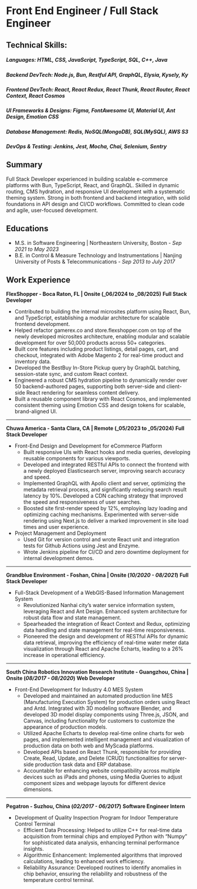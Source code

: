 # Front End Engineer / Full Stack Engineer

## Technical Skills:
##### Languages: HTML, CSS, JavaScript, TypeScript, SQL, C++, Java
##### Backend DevTech: Node.js, Bun, Restful API, GraphQL, Elysia, Kysely, Ky
##### Frontend DevTech: React, React Redux, React Thunk, React Router, React Context, React Cosmos
##### UI Frameworks & Designs: Figma, FontAwesome UI, Material UI, Ant Design, Emotion CSS
##### Database Management: Redis, NoSQL(MongoDB), SQL(MySQL), AWS S3
##### DevOps & Testing: Jenkins, Jest, Mocha, Chai, Selenium, Sentry


## Summary
Full Stack Developer experienced in building scalable e-commerce platforms with Bun, TypeScript, React, and GraphQL. Skilled in dynamic routing, CMS hydration, and responsive UI development with a systematic theming system. Strong in both frontend and backend integration, with solid foundations in API design and CI/CD workflows. Committed to clean code and agile, user-focused development.

## Educations
- M.S. in Software Engineering | Northeastern University, Boston - _Sep 2021 to May 2023_
- B.E. in Control & Measure Technology and Instrumentations | Nanjing University of Posts & Telecommunications - _Sep 2013 to July 2017_

## Work Experience
**FlexShopper - Boca Raton, FL | Onsite (_06/2024 to _08/2025)**
**Full Stack Developer**
- Contributed to building the internal microsites platform using React, Bun, and TypeScript, establishing a modular architecture for scalable frontend development.
- Helped refactor gamerex.co and store.flexshopper.com on top of the newly developed microsites architecture, enabling modular and scalable development for over 50,000 products across 50+ categories.
- Built core features including product listings, detail pages, cart, and checkout, integrated with Adobe Magento 2 for real-time product and inventory data.
- Developed the BestBuy In-Store Pickup query by GraphQL batching, session-state sync, and custom React context.
- Engineered a robust CMS hydration pipeline to dynamically render over 50 backend-authored pages, supporting both server-side and client-side React rendering for seamless content delivery.
- Built a reusable component library with React Cosmos, and implemented consistent theming using Emotion CSS and design tokens for scalable, brand-aligned UI.

---

**Chuwa America - Santa Clara, CA | Remote (_05/2023 to _05/2024)**
**Full Stack Developer**
- Front-End Design and Development for eCommerce Platform
  - Built responsive UIs with React hooks and media queries, developing reusable components for various viewports.
  - Developed and integrated RESTful APIs to connect the frontend with a newly deployed Elasticsearch server, improving search accuracy and speed.
  - Implemented GraphQL with Apollo client and server, optimizing the metadata retrieval process, and significantly reducing search result latency by 10%. Developed a CDN caching strategy that improved the speed and responsiveness of user searches.
  - Boosted site first-render speed by 12%, employing lazy loading and optimizing caching mechanisms. Experimented with server-side rendering using Next.js to deliver a marked improvement in site load times and user experience.
- Project Management and Deployment
  - Used Git for version control and wrote React unit and integration tests for Github Actions using Jest and Enzyme.
  - Wrote Jenkins pipeline for CI/CD and zero downtime deployment for internal development demos.

---

**Grandblue Environment - Foshan, China | Onsite (_10/2020 - 08/2021_)**
**Full Stack Developer**
- Full-Stack Development of a WebGIS-Based Information Management System
  - Revolutionized Nanhai city’s water service information system, leveraging React and Ant Design. Enhanced system architecture for robust data flow and state management.
  - Spearheaded the integration of React Context and Redux, optimizing data handling and state management for real-time responsiveness.
  - Pioneered the design and development of RESTful APIs for dynamic data retrieval, improving the efficiency of real-time water meter data visualization through React and Apache Echarts, leading to a 26% increase in operational efficiency.

---

**South China Robotics Innovation Research Institute - Guangzhou, China | Onsite (_08/2017 - 08/2020_)**
**Web Developer**
- Front-End Development for Industry 4.0 MES System
  - Developed and maintained an automated production line MES (Manufacturing Execution System) for production orders using React and Antd. Integrated with 3D modeling software Blender, and developed 3D model display components using Three.js, JSON, and Canvas, including functionality for customers to customize the appearance of production models.
  - Utilized Apache Echarts to develop real-time online charts for web pages, and implemented intelligent management and visualization of production data on both web and MyScada platforms.
  - Developed APIs based on React Thunk, responsible for providing Create, Read, Update, and Delete (CRUD) functionalities for server-side production task data and ERP database.
  - Accountable for enhancing website compatibility across multiple devices such as iPads and phones, using Media Queries to adjust component sizes and webpage layouts for different device dimensions.

---

**Pegatron - Suzhou, China (_02/2017 - 06/2017_)**
**Software Engineer Intern**
- Development of Quality Inspection Program for Indoor Temperature Control Terminal
  - Efficient Data Processing: Helped to utilize C++ for real-time data acquisition from terminal chips and employed Python with “Numpy” for sophisticated data analysis, enhancing terminal performance insights.
  - Algorithmic Enhancement: Implemented algorithms that improved calculations, leading to enhanced work efficiency.
  - Reliability Assurance: Developed routines to identify anomalies in chip behavior, ensuring the reliability and robustness of the temperature control terminal.

